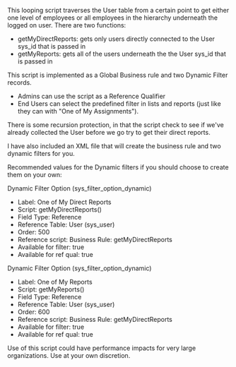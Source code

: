 This looping script traverses the User table from a certain point to get either one level of employees or all employees in the hierarchy underneath the logged on user. There are two functions:
* getMyDirectReports: gets only users directly connected to the User sys_id that is passed in
* getMyReports: gets all of the users underneath the the User sys_id that is passed in

This script is implemented as a Global Business rule and two Dynamic Filter records.
* Admins can use the script as a Reference Qualifier
* End Users can select the predefined filter in lists and reports (just like they can with "One of My Assignments").

There is some recursion protection, in that the script check to see if we've already collected the User before we go try to get their direct reports.

I have also included an XML file that will create the business rule and two dynamic filters for you.

Recommended values for the Dynamic filters if you should choose to create them on your own:

Dynamic Filter Option (sys_filter_option_dynamic)
* Label: One of My Direct Reports
* Script: getMyDirectReports()
* Field Type: Reference
* Reference Table: User (sys_user)
* Order: 500
* Reference script: Business Rule: getMyDirectReports
* Available for filter: true
* Available for ref qual: true

Dynamic Filter Option (sys_filter_option_dynamic)
* Label: One of My Reports
* Script: getMyReports()
* Field Type: Reference
* Reference Table: User (sys_user)
* Order: 600
* Reference script: Business Rule: getMyDirectReports
* Available for filter: true
* Available for ref qual: true

Use of this script could have performance impacts for very large organizations. Use at your own discretion.
